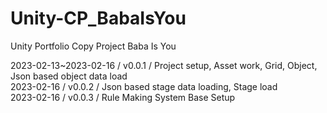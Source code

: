 # Unity-CP_BabaIsYou
Unity Portfolio Copy Project Baba Is You

2023-02-13~2023-02-16 / v0.0.1 / Project setup, Asset work, Grid, Object, Json based object data load     
2023-02-16 / v0.0.2 / Json based stage data loading, Stage load         
2023-02-16 / v0.0.3 / Rule Making System Base Setup        